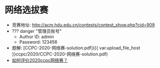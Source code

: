 # 网络选拔赛

- 竞赛地址: http://acm.hdu.edu.cn/contests/contest_show.php?cid=909
- ??? danger "管理员账号"
    - Author ID: admin
    - Password: 123456
- 题解: [CCPC-2020-网络赛-solution.pdf]({{ var.upload_file_host }}ccpc/2020/CCPC-2020-网络赛-solution.pdf)
- [如何评价2020ccpc网络赛？](https://www.zhihu.com/question/422026748)